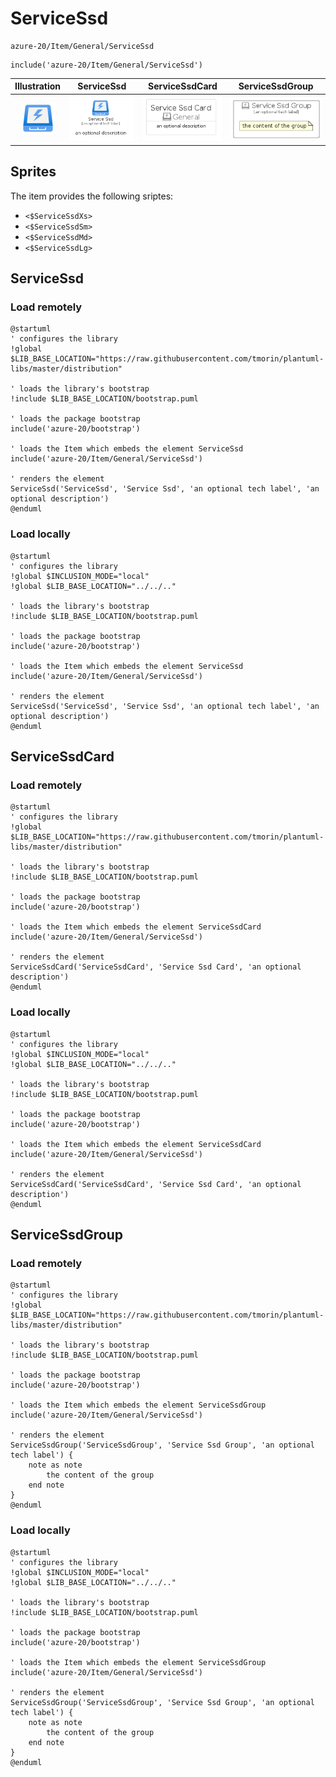 # ServiceSsd


```text
azure-20/Item/General/ServiceSsd
```

```text
include('azure-20/Item/General/ServiceSsd')
```



| Illustration | ServiceSsd | ServiceSsdCard | ServiceSsdGroup |
| :---: | :---: | :---: | :---: |
| ![illustration for Illustration](../../../azure-20/Item/General/ServiceSsd.png) | ![illustration for ServiceSsd](../../../azure-20/Item/General/ServiceSsd.Local.png) | ![illustration for ServiceSsdCard](../../../azure-20/Item/General/ServiceSsdCard.Local.png) | ![illustration for ServiceSsdGroup](../../../azure-20/Item/General/ServiceSsdGroup.Local.png) |



## Sprites
The item provides the following sriptes:

- `<$ServiceSsdXs>`
- `<$ServiceSsdSm>`
- `<$ServiceSsdMd>`
- `<$ServiceSsdLg>`





## ServiceSsd

### Load remotely
```plantuml
@startuml
' configures the library
!global $LIB_BASE_LOCATION="https://raw.githubusercontent.com/tmorin/plantuml-libs/master/distribution"

' loads the library's bootstrap
!include $LIB_BASE_LOCATION/bootstrap.puml

' loads the package bootstrap
include('azure-20/bootstrap')

' loads the Item which embeds the element ServiceSsd
include('azure-20/Item/General/ServiceSsd')

' renders the element
ServiceSsd('ServiceSsd', 'Service Ssd', 'an optional tech label', 'an optional description')
@enduml
```

### Load locally
```plantuml
@startuml
' configures the library
!global $INCLUSION_MODE="local"
!global $LIB_BASE_LOCATION="../../.."

' loads the library's bootstrap
!include $LIB_BASE_LOCATION/bootstrap.puml

' loads the package bootstrap
include('azure-20/bootstrap')

' loads the Item which embeds the element ServiceSsd
include('azure-20/Item/General/ServiceSsd')

' renders the element
ServiceSsd('ServiceSsd', 'Service Ssd', 'an optional tech label', 'an optional description')
@enduml
```

## ServiceSsdCard

### Load remotely
```plantuml
@startuml
' configures the library
!global $LIB_BASE_LOCATION="https://raw.githubusercontent.com/tmorin/plantuml-libs/master/distribution"

' loads the library's bootstrap
!include $LIB_BASE_LOCATION/bootstrap.puml

' loads the package bootstrap
include('azure-20/bootstrap')

' loads the Item which embeds the element ServiceSsdCard
include('azure-20/Item/General/ServiceSsd')

' renders the element
ServiceSsdCard('ServiceSsdCard', 'Service Ssd Card', 'an optional description')
@enduml
```

### Load locally
```plantuml
@startuml
' configures the library
!global $INCLUSION_MODE="local"
!global $LIB_BASE_LOCATION="../../.."

' loads the library's bootstrap
!include $LIB_BASE_LOCATION/bootstrap.puml

' loads the package bootstrap
include('azure-20/bootstrap')

' loads the Item which embeds the element ServiceSsdCard
include('azure-20/Item/General/ServiceSsd')

' renders the element
ServiceSsdCard('ServiceSsdCard', 'Service Ssd Card', 'an optional description')
@enduml
```

## ServiceSsdGroup

### Load remotely
```plantuml
@startuml
' configures the library
!global $LIB_BASE_LOCATION="https://raw.githubusercontent.com/tmorin/plantuml-libs/master/distribution"

' loads the library's bootstrap
!include $LIB_BASE_LOCATION/bootstrap.puml

' loads the package bootstrap
include('azure-20/bootstrap')

' loads the Item which embeds the element ServiceSsdGroup
include('azure-20/Item/General/ServiceSsd')

' renders the element
ServiceSsdGroup('ServiceSsdGroup', 'Service Ssd Group', 'an optional tech label') {
    note as note
        the content of the group
    end note
}
@enduml
```

### Load locally
```plantuml
@startuml
' configures the library
!global $INCLUSION_MODE="local"
!global $LIB_BASE_LOCATION="../../.."

' loads the library's bootstrap
!include $LIB_BASE_LOCATION/bootstrap.puml

' loads the package bootstrap
include('azure-20/bootstrap')

' loads the Item which embeds the element ServiceSsdGroup
include('azure-20/Item/General/ServiceSsd')

' renders the element
ServiceSsdGroup('ServiceSsdGroup', 'Service Ssd Group', 'an optional tech label') {
    note as note
        the content of the group
    end note
}
@enduml
```

